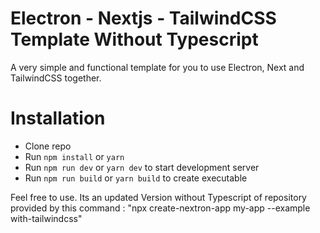# Electron - Nextjs - TailwindCSS Template Without Typescript

A very simple and functional template for you to use Electron, Next and TailwindCSS together.


# Installation

-   Clone repo
-   Run `npm install` or `yarn`
-   Run `npm run dev` or `yarn dev` to start development server
-   Run `npm run build` or `yarn build` to create executable


Feel free to use.
Its an updated Version without Typescript of repository provided by this command : "npx create-nextron-app my-app --example with-tailwindcss"
